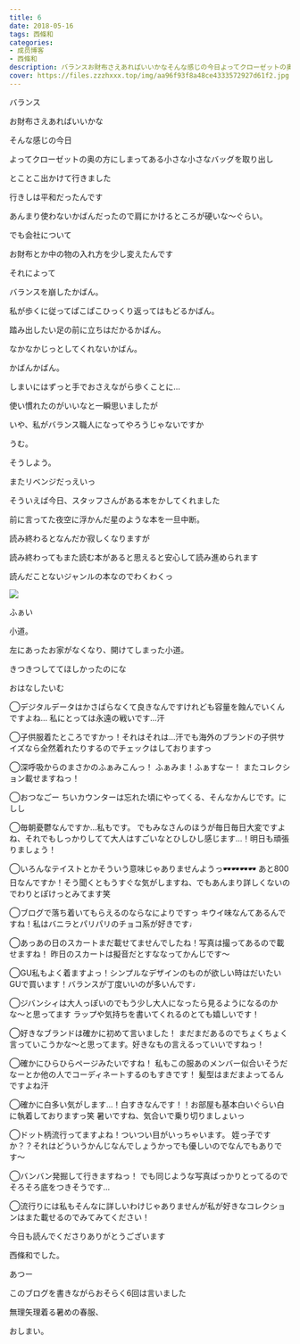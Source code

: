 ```yaml
---
title: 6
date: 2018-05-16
tags: 西條和
categories: 
- 成员博客
- 西條和
description: バランスお財布さえあればいいかなそんな感じの今日よってクローゼットの奥の方にしまってある小さな小さなバ...
cover: https://files.zzzhxxx.top/img/aa96f93f8a48ce4333572927d61f2.jpg 
---
```













バランス











お財布さえあればいいかな











そんな感じの今日











よってクローゼットの奥の方にしまってある小さな小さなバッグを取り出し










とことこ出かけて行きました













行きしは平和だったんです












あんまり使わないかばんだったので肩にかけるところが硬いな〜ぐらい。











でも会社について










お財布とか中の物の入れ方を少し変えたんです











それによって













バランスを崩したかばん。









私が歩くに従ってぱこぱこひっくり返ってはもどるかばん。












踏み出したい足の前に立ちはだかるかばん。









なかなかじっとしてくれないかばん。












かばんかばん。












しまいにはずっと手でおさえながら歩くことに…











使い慣れたのがいいなと一瞬思いましたが











いや、私がバランス職人になってやろうじゃないですか








うむ。







そうしよう。











またリベンジだっえいっ















そういえば今日、スタッフさんがある本をかしてくれました










前に言ってた夜空に浮かんだ星のような本を一旦中断。









読み終わるとなんだか寂しくなりますが







読み終わってもまた読む本があると思えると安心して読み進められます









読んだことないジャンルの本なのでわくわくっ















![](https://files.zzzhxxx.top/img/aa96f93f8a48ce4333572927d61f2.jpg)



ふぁい






小道。








左にあったお家がなくなり、開けてしまった小道。











きつきつしててほしかったのにな











おはなしたいむ





◯デジタルデータはかさばらなくて良きなんですけれども容量を蝕んでいくんですよね…
私にとっては永遠の戦いです…汗





◯子供服着たところですかっ！それはそれは…汗でも海外のブランドの子供サイズなら全然着れたりするのでチェックはしておりますっ




◯深呼吸からのまさかのふぁみこんっ！
ふぁみま！ふぁすなー！
またコレクション載せますねっ！




◯おつなごー
ちいカウンターは忘れた頃にやってくる、そんなかんじです。にしし





◯毎朝憂鬱なんですか…私もです。
でもみなさんのほうが毎日毎日大変ですよね、それでもしっかりしてて大人はすごいなとひしひし感じます…！明日も頑張りましょう！





◯いろんなテイストとかそういう意味じゃありませんようっ🕶🕶🕶🕶
あと800日なんですか！そう聞くともうすぐな気がしますね、でもあんまり詳しくないのでわりとぽけっとみてます笑





◯ブログで落ち着いてもらえるのならなによりですっ
キウイ味なんてあるんですね！私はバニラとパリパリのチョコ系が好きです♩





◯あっあの日のスカートまだ載せてませんでしたね！写真は撮ってあるので載せますね！
昨日のスカートは擬音だとすななってかんじです〜






◯GU私もよく着ますよっ！シンプルなデザインのものが欲しい時はだいたいGUで買います！バランスが丁度いいのが多いんです♩





◯ジバンシィは大人っぽいのでもう少し大人になったら見るようになるのかな〜と思ってます
ラップや気持ちを書いてくれるのとても嬉しいです！





◯好きなブランドは確かに初めて言いました！
まだまだあるのでちょくちょく言っていこうかな〜と思ってます。好きなもの言えるっていいですねっ！




◯確かにひらひらページみたいですね！
私もこの服あのメンバー似合いそうだなーとか他の人でコーディネートするのもすきです！
髪型はまだまよってるんですよね汗




◯確かに白多い気がします…！白すきなんです！！お部屋も基本白いぐらい白に執着しておりますっ笑
暑いですね、気合いで乗り切りましょいっ






◯ドット柄流行ってますよね！ついつい目がいっちゃいます。
姪っ子ですか？？それはどういうかんじなんでしょうかっでも優しいのでなんでもありです〜




◯バンバン発掘して行きますねっ！
でも同じような写真ばっかりとってるのでそろそろ底をつきそうです…





◯流行りには私もそんなに詳しいわけじゃありませんが私が好きなコレクションはまた載せるのでみてみてください！







今日も読んでくださりありがとうございます









西條和でした。











あつー











このブログを書きながらおそらく6回は言いました








無理矢理着る暑めの春服、









おしまい。


